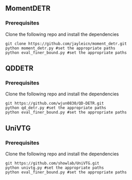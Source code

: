 ## MomentDETR

### Prerequisites
Clone the following repo and install the dependencies

```
git clone https://github.com/jayleicn/moment_detr.git
python moment_detr.py #set the appropriate paths
python eval_finer_bound.py #set the appropriate paths
```

## QDDETR

### Prerequisites
Clone the following repo and install the dependencies

```
git https://github.com/wjun0830/QD-DETR.git
python qd_detr.py #set the appropriate paths
python eval_finer_bound.py #set the appropriate paths
```
## UniVTG

### Prerequisites
Clone the following repo and install the dependencies

```
git https://github.com/showlab/UniVTG.git
python univtg.py #set the appropriate paths
python eval_finer_bound.py #set the appropriate paths
```
